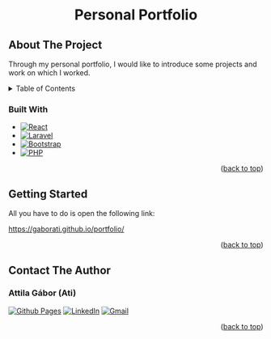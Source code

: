 <h1 align="center">Personal Portfolio</h1>

  <p align="center">
  <a href="https://github.com/ori-123/surveypilot">
  </a>
  </p>

<h2 id="about-the-project">About The Project</h2>

Through my personal portfolio, I would like to introduce some projects and work on which I worked.

<details>
  <summary>Table of Contents</summary>
  <ol>
    <li>
      <a href="#about-the-project">About The Project</a>
      <ul>
        <li><a href="#built-with">Built With</a></li>
      </ul>
    </li>
     <li>
       <a href="#getting-started">Getting Started</a>
      <ul>
     </li>
    <li><a href="#contact-author">Contact Authors</a></li>
  </ol>
</details>

<h3 id="built-with">Built With</h3>


* [![React][React.js]][React-url]
* [![Laravel][Laravel.com]][Laravel-url]
* [![Bootstrap][Bootstrap.com]][Bootstrap-url]
* [![PHP][PHP]][PHP-url]

<p align="right">(<a href="#readme-top">back to top</a>)</p>

<h2 id="getting-started">Getting Started</h2>
All you have to do is open the following link:

https://gaborati.github.io/portfolio/


<p align="right">(<a href="#readme-top">back to top</a>)</p>
<h2 id="contact-author">Contact The Author</h2>

### Attila Gábor (Ati)

[![Github Pages]](https://github.com/gaborati)
[![LinkedIn]](https://www.linkedin.com/in/attila-lajos-gabor/)
[![Gmail]](mailto:atidev1122gmail.com)

<p align="right">(<a href="#about-the-project">back to top</a>)</p>


<!-- MARKDOWN LINKS & IMAGES -->
<!-- https://www.markdownguide.org/basic-syntax/#reference-style-links -->
[PHP]: https://img.shields.io/badge/PHP-777BB4?style=for-the-badge&logo=php&logoColor=white
[PHP-url]: https://www.php.net/
[contributors-shield]: https://img.shields.io/github/contributors/othneildrew/Best-README-Template.svg?style=for-the-badge
[contributors-url]: https://github.com/othneildrew/Best-README-Template/graphs/contributors
[forks-shield]: https://img.shields.io/github/forks/othneildrew/Best-README-Template.svg?style=for-the-badge
[forks-url]: https://github.com/othneildrew/Best-README-Template/network/members
[stars-shield]: https://img.shields.io/github/stars/othneildrew/Best-README-Template.svg?style=for-the-badge
[stars-url]: https://github.com/othneildrew/Best-README-Template/stargazers
[issues-shield]: https://img.shields.io/github/issues/othneildrew/Best-README-Template.svg?style=for-the-badge
[issues-url]: https://github.com/othneildrew/Best-README-Template/issues
[license-shield]: https://img.shields.io/github/license/othneildrew/Best-README-Template.svg?style=for-the-badge
[license-url]: https://github.com/othneildrew/Best-README-Template/blob/master/LICENSE.txt
[linkedin-shield]: https://img.shields.io/badge/-LinkedIn-black.svg?style=for-the-badge&logo=linkedin&colorB=555
[linkedin-url]: https://linkedin.com/in/othneildrew
[product-screenshot]: images/screenshot.png
[Next.js]: https://img.shields.io/badge/next.js-000000?style=for-the-badge&logo=nextdotjs&logoColor=white
[Next-url]: https://nextjs.org/
[React.js]: https://img.shields.io/badge/React-20232A?style=for-the-badge&logo=react&logoColor=61DAFB
[React-url]: https://reactjs.org/
[Vue.js]: https://img.shields.io/badge/Vue.js-35495E?style=for-the-badge&logo=vuedotjs&logoColor=4FC08D
[Vue-url]: https://vuejs.org/
[Angular.io]: https://img.shields.io/badge/Angular-DD0031?style=for-the-badge&logo=angular&logoColor=white
[Angular-url]: https://angular.io/
[Svelte.dev]: https://img.shields.io/badge/Svelte-4A4A55?style=for-the-badge&logo=svelte&logoColor=FF3E00
[Svelte-url]: https://svelte.dev/
[Laravel.com]: https://img.shields.io/badge/Laravel-FF2D20?style=for-the-badge&logo=laravel&logoColor=white
[Laravel-url]: https://laravel.com
[Bootstrap.com]: https://img.shields.io/badge/Bootstrap-563D7C?style=for-the-badge&logo=bootstrap&logoColor=white
[Bootstrap-url]: https://getbootstrap.com
[JQuery.com]: https://img.shields.io/badge/jQuery-0769AD?style=for-the-badge&logo=jquery&logoColor=white
[JQuery-url]: https://jquery.com
[linkedin-shield]: https://img.shields.io/badge/-LinkedIn-black.svg?style=for-the-badge&logo=linkedin&colorB=555
[Github Pages]: https://img.shields.io/badge/github-121013?style=for-the-badge&logo=github&logoColor=white
[LinkedIn]: https://img.shields.io/badge/LinkedIn-0077B5?style=for-the-badge&logo=linkedin&logoColor=white
[Gmail]: https://img.shields.io/badge/Gmail-D14836?style=for-the-badge&logo=gmail&logoColor=white